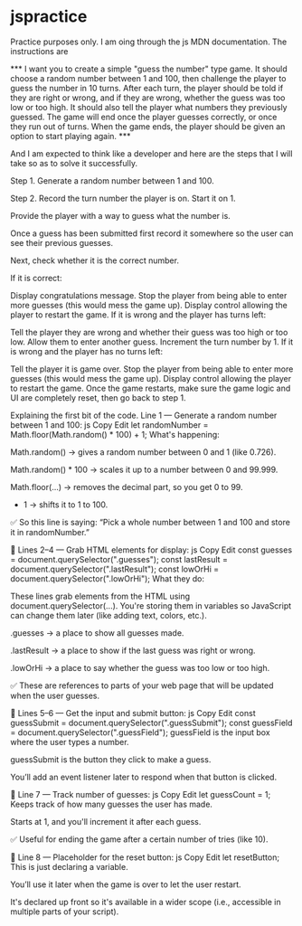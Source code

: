 # jspractice
Practice purposes only.
I am oing through the js MDN documentation.
The instructions are 

*** I want you to create a simple "guess the number" type game. It should choose a random number between 1 and 100, then challenge the player to guess the number in 10 turns. After each turn, the player should be told if they are right or wrong, and if they are wrong, whether the guess was too low or too high. It should also tell the player what numbers they previously guessed. The game will end once the player guesses correctly, or once they run out of turns. When the game ends, the player should be given an option to start playing again. ***

And I am expected to think like a developer and here are the steps that I will take so as to solve it successfully.

Step 1. Generate a random number between 1 and 100.

Step 2. Record the turn number the player is on. Start it on 1.

Provide the player with a way to guess what the number is.

Once a guess has been submitted first record it somewhere so the user can see their previous guesses.

Next, check whether it is the correct number.

If it is correct:

Display congratulations message.
Stop the player from being able to enter more guesses (this would mess the game up).
Display control allowing the player to restart the game.
If it is wrong and the player has turns left:

Tell the player they are wrong and whether their guess was too high or too low.
Allow them to enter another guess.
Increment the turn number by 1.
If it is wrong and the player has no turns left:

Tell the player it is game over.
Stop the player from being able to enter more guesses (this would mess the game up).
Display control allowing the player to restart the game.
Once the game restarts, make sure the game logic and UI are completely reset, then go back to step 1.

Explaining the first bit of the code.
Line 1 — Generate a random number between 1 and 100:
js
Copy
Edit
let randomNumber = Math.floor(Math.random() * 100) + 1;
What's happening:

Math.random() → gives a random number between 0 and 1 (like 0.726).

Math.random() * 100 → scales it up to a number between 0 and 99.999.

Math.floor(...) → removes the decimal part, so you get 0 to 99.

+ 1 → shifts it to 1 to 100.

✅ So this line is saying:
“Pick a whole number between 1 and 100 and store it in randomNumber.”

🎯 Lines 2–4 — Grab HTML elements for display:
js
Copy
Edit
const guesses = document.querySelector(".guesses");
const lastResult = document.querySelector(".lastResult");
const lowOrHi = document.querySelector(".lowOrHi");
What they do:

These lines grab elements from the HTML using document.querySelector(...). You're storing them in variables so JavaScript can change them later (like adding text, colors, etc.).

.guesses → a place to show all guesses made.

.lastResult → a place to show if the last guess was right or wrong.

.lowOrHi → a place to say whether the guess was too low or too high.

✅ These are references to parts of your web page that will be updated when the user guesses.

🔘 Lines 5–6 — Get the input and submit button:
js
Copy
Edit
const guessSubmit = document.querySelector(".guessSubmit");
const guessField = document.querySelector(".guessField");
guessField is the input box where the user types a number.

guessSubmit is the button they click to make a guess.

You’ll add an event listener later to respond when that button is clicked.

🔢 Line 7 — Track number of guesses:
js
Copy
Edit
let guessCount = 1;
Keeps track of how many guesses the user has made.

Starts at 1, and you'll increment it after each guess.

✅ Useful for ending the game after a certain number of tries (like 10).

🔁 Line 8 — Placeholder for the reset button:
js
Copy
Edit
let resetButton;
This is just declaring a variable.

You’ll use it later when the game is over to let the user restart.

It's declared up front so it's available in a wider scope (i.e., accessible in multiple parts of your script).
